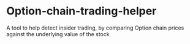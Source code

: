 # Option-chain-trading-helper
A tool to help detect insider trading, by comparing Option chain prices against the underlying value of the stock
